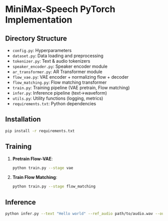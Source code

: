 # MiniMax-Speech PyTorch Implementation

## Directory Structure

- `config.py`: Hyperparameters
- `dataset.py`: Data loading and preprocessing
- `tokenizer.py`: Text & audio tokenizers
- `speaker_encoder.py`: Speaker encoder module
- `ar_transformer.py`: AR Transformer module
- `flow_vae.py`: VAE encoder + normalizing flow + decoder
- `flow_matching.py`: Flow matching transformer
- `train.py`: Training pipeline (VAE pretrain, Flow matching)
- `infer.py`: Inference pipeline (text→waveform)
- `utils.py`: Utility functions (logging, metrics)
- `requirements.txt`: Python dependencies

## Installation
```bash
pip install -r requirements.txt
```

## Training
1. **Pretrain Flow-VAE**:
   ```bash
   python train.py --stage vae
   ```
2. **Train Flow Matching**:
   ```bash
   python train.py --stage flow_matching
   ```

## Inference
```bash
python infer.py --text "Hello world" --ref_audio path/to/audio.wav --output out.wav
```